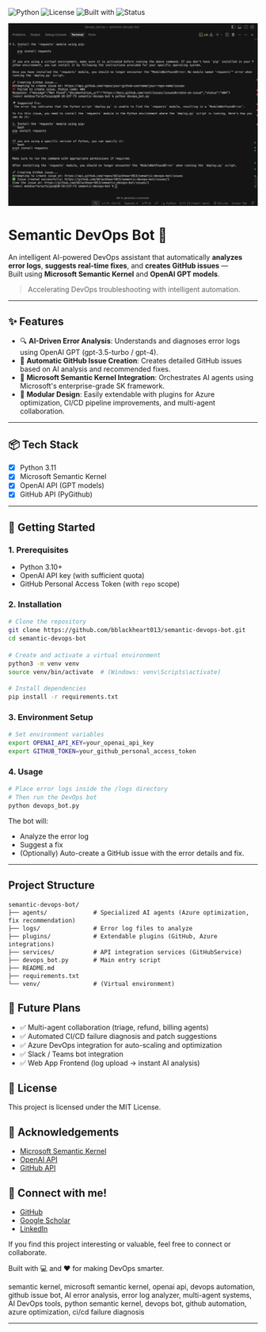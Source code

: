 ![Python](https://img.shields.io/badge/Python-3.11-blue)
![License](https://img.shields.io/badge/License-MIT-green)
![Built with](https://img.shields.io/badge/Built%20With-Semantic%20Kernel%20%26%20OpenAI-blueviolet)
![Status](https://img.shields.io/badge/Status-Active-brightgreen)

<p align="center">
  <img src="assets/demo.png" alt="Semantic DevOps Bot Demo" width="700"/>
</p>


# Semantic DevOps Bot 🚀

An intelligent AI-powered DevOps assistant that automatically **analyzes error logs**, **suggests real-time fixes**, and **creates GitHub issues** —  
Built using **Microsoft Semantic Kernel** and **OpenAI GPT models**.

> Accelerating DevOps troubleshooting with intelligent automation.

---

## ✨ Features

- 🔍 **AI-Driven Error Analysis**: Understands and diagnoses error logs using OpenAI GPT (gpt-3.5-turbo / gpt-4).
- 🚀 **Automatic GitHub Issue Creation**: Creates detailed GitHub issues based on AI analysis and recommended fixes.
- 🤖 **Microsoft Semantic Kernel Integration**: Orchestrates AI agents using Microsoft's enterprise-grade SK framework.
- 🔧 **Modular Design**: Easily extendable with plugins for Azure optimization, CI/CD pipeline improvements, and multi-agent collaboration.

---

## 📦 Tech Stack

- [x] Python 3.11
- [x] Microsoft Semantic Kernel
- [x] OpenAI API (GPT models)
- [x] GitHub API (PyGithub)

---

## 🚀 Getting Started

### 1. Prerequisites

- Python 3.10+
- OpenAI API key (with sufficient quota)
- GitHub Personal Access Token (with `repo` scope)

### 2. Installation

```bash
# Clone the repository
git clone https://github.com/bblackheart013/semantic-devops-bot.git
cd semantic-devops-bot

# Create and activate a virtual environment
python3 -m venv venv
source venv/bin/activate  # (Windows: venv\Scripts\activate)

# Install dependencies
pip install -r requirements.txt
```

### 3. Environment Setup

```bash
# Set environment variables
export OPENAI_API_KEY=your_openai_api_key
export GITHUB_TOKEN=your_github_personal_access_token
```

### 4. Usage

```bash
# Place error logs inside the /logs directory
# Then run the DevOps bot
python devops_bot.py
```

The bot will:
- Analyze the error log
- Suggest a fix
- (Optionally) Auto-create a GitHub issue with the error details and fix.

---

## Project Structure

```
semantic-devops-bot/
├── agents/             # Specialized AI agents (Azure optimization, fix recommendation)
├── logs/               # Error log files to analyze
├── plugins/            # Extendable plugins (GitHub, Azure integrations)
├── services/           # API integration services (GitHubService)
├── devops_bot.py       # Main entry script
├── README.md
├── requirements.txt
└── venv/               # (Virtual environment)
```

## 🎯 Future Plans

- ✅ Multi-agent collaboration (triage, refund, billing agents)
- ✅ Automated CI/CD failure diagnosis and patch suggestions
- ✅ Azure DevOps integration for auto-scaling and optimization
- ✅ Slack / Teams bot integration
- ✅ Web App Frontend (log upload → instant AI analysis)

## 📜 License

This project is licensed under the MIT License.

## 🙏 Acknowledgements

- [Microsoft Semantic Kernel](https://github.com/microsoft/semantic-kernel)
- [OpenAI API](https://platform.openai.com/docs/api-reference)
- [GitHub API](https://docs.github.com/en/rest)

## 📣 Connect with me!

- [GitHub](https://github.com/bblackheart013)
- [Google Scholar](https://scholar.google.com/citations?user=o1hrV0kAAAAJ&hl=en)
- [LinkedIn](https://www.linkedin.com/in/mohd-sarfaraz-f-8bb52922a) 

If you find this project interesting or valuable, feel free to connect or collaborate.

Built with 💻 and ❤️ for making DevOps smarter.

semantic kernel, microsoft semantic kernel, openai api, devops automation, github issue bot, AI error analysis, error log analyzer, multi-agent systems, AI DevOps tools, python semantic kernel, devops bot, github automation, azure optimization, ci/cd failure diagnosis

---
